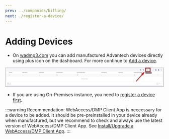 ```yaml
---
prev: ../companies/billing/
next: ./register-a-device/
---
```


# Adding Devices

- On [wadmp3.com](https://wadmp3.com) you can add manufactured Advantech devices directly using plus icon on the dashboard. For more continue to [Add a device](./add-a-device/).

![add Device](../images/devices/add_device.png)

- If you are using On-Premises instance, you need to [register a device first](./register-a-device/).

:::warning Recommendation:
WebAccess/DMP Client App is neccessary for a device to be added. It should be pre-preinstalled in your device already when manufactured, but we recommend to check and always use the latest version of WebAccess/DMP Client App. See [Install/Upgrade a WebAccess/DMP Client App](./install-client-app/).
:::
